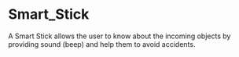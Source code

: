 # Smart_Stick
A Smart Stick allows the user to know about the incoming objects by providing sound (beep) and help them to avoid accidents.
